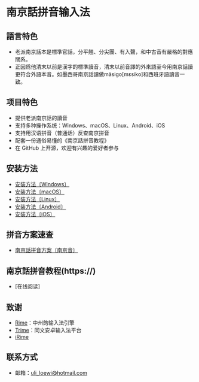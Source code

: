 # 南京話拼音输入法

## 語言特色

- 老派南京話本是標準官話，分平翹、分尖團、有入聲，和中古音有嚴格的對應關系。
- 正因爲他清末以前是漢字的標準讀音，清末以前音譯的外來語至今用南京話讀更符合外語本音。如墨西哥南京話讀做mäsigo[mɛsiko]和西班牙語讀音一致。

## 项目特色

- 提供老派南京話的讀音
- 支持多种操作系统：Windows、macOS、Linux、Android、iOS
- 支持用汉语拼音（普通话）反查南京拼音
- 配套一份通俗易懂的《南京話拼音教程》
- 在 GitHub 上开源，欢迎有兴趣的爱好者参与

## 安装方法

- [安装方法〔Windows〕](https://kahaani.github.io/gatian/appendix2/weasel.html)
- [安装方法〔macOS〕](https://kahaani.github.io/gatian/appendix2/squirrel.html)
- [安装方法〔Linux〕](https://kahaani.github.io/gatian/appendix2/ibus.html)
- [安装方法〔Android〕](https://kahaani.github.io/gatian/appendix2/trime.html)
- [安装方法〔iOS〕](https://kahaani.github.io/gatian/appendix2/irime.html)

## 拼音方案速查

- [南京話拼音方案〔南京音〕](https://)

## 南京話拼音教程(https://)

- [在线阅读]

## 致谢

- [Rime](http://rime.im)：中州韵输入法引擎
- [Trime](https://github.com/osfans/trime)：同文安卓输入法平台
- [iRime](https://github.com/jimmy54/iRime)

## 联系方式

- 邮箱：uli_loewi@hotmail.com
